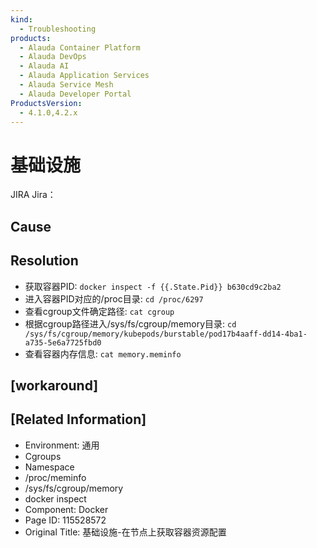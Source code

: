 ```yaml
---
kind:
  - Troubleshooting
products:
  - Alauda Container Platform
  - Alauda DevOps
  - Alauda AI
  - Alauda Application Services
  - Alauda Service Mesh
  - Alauda Developer Portal
ProductsVersion:
  - 4.1.0,4.2.x
---
```

<!-- A type of document that involves encountering a fault, diagnosing it, performing root cause analysis, and providing solutions. -->

# 基础设施

JIRA Jira：

## Cause

## Resolution
- 获取容器PID: `docker inspect -f {{.State.Pid}} b630cd9c2ba2`
- 进入容器PID对应的/proc目录: `cd /proc/6297`
- 查看cgroup文件确定路径: `cat cgroup`
- 根据cgroup路径进入/sys/fs/cgroup/memory目录: `cd /sys/fs/cgroup/memory/kubepods/burstable/pod17b4aaff-dd14-4ba1-a735-5e6a7725fbd0`
- 查看容器内存信息: `cat memory.meminfo`

## [workaround]

## [Related Information]
- Environment: 通用
- Cgroups
- Namespace
- /proc/meminfo
- /sys/fs/cgroup/memory
- docker inspect
- Component: Docker
- Page ID: 115528572
- Original Title: 基础设施-在节点上获取容器资源配置
